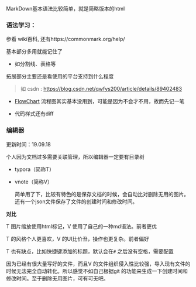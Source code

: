 MarkDown基本语法比较简单，就是简略版本的html  

### 语法学习：  

参看 wiki百科, 还有https://commonmark.org/help/

基本部分多用就能记住了

- 如分割线、表格等

拓展部分主要还是看使用的平台支持到什么程度

> 如 csdn : https://blog.csdn.net/qwfys200/article/details/89402483

- [FlowChart](./FlowChart.md) 流程图其实基本没用到，可能是因为不会才不用，故而先记一笔

- 代码样式还有diff 

### 编辑器

更新时间：19.09.18

个人因为文档过多需要关联管理，所以编辑器一定要有目录树

- typora（简称T）

- vnote（简称V） 

    简单用了下，比较有特色的是保存文档的时候，会自动比对删除无用的图片。还有一个json文件保存了文件的创建时间和修改时间。

**对比**

T 图片缩放使用html标记，V 使用了自己的一种md语法。前者更优  

T 的风格个人更喜欢，V 的UI比价丑，操作也更复杂。前者偏好  

T 也有缺点，比如快捷键添加的标题，默认会在`#` 之后没有空格，需要配置    

因为已经有很大量写好的文件，而且V 的文件组织侵入性比较强，导入现有文件的时候无法完全自动转化。所以感觉不如自己根据git 的功能来生成一下创建时间和修改时间。至于删除无用图片，可有可无吧。